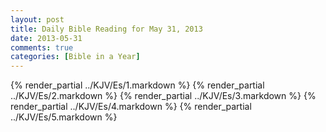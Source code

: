 ```yaml
---
layout: post
title: Daily Bible Reading for May 31, 2013
date: 2013-05-31
comments: true
categories: [Bible in a Year]
---
```

{% render_partial ../KJV/Es/1.markdown %}
{% render_partial ../KJV/Es/2.markdown %}
{% render_partial ../KJV/Es/3.markdown %}
{% render_partial ../KJV/Es/4.markdown %}
{% render_partial ../KJV/Es/5.markdown %}
